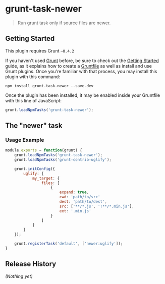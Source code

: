 # grunt-task-newer

> Run grunt task only if source files are newer.

## Getting Started
This plugin requires Grunt `~0.4.2`

If you haven't used [Grunt](http://gruntjs.com/) before, be sure to check out the [Getting Started](http://gruntjs.com/getting-started) guide, as it explains how to create a [Gruntfile](http://gruntjs.com/sample-gruntfile) as well as install and use Grunt plugins. Once you're familiar with that process, you may install this plugin with this command:

```shell
npm install grunt-task-newer --save-dev
```

Once the plugin has been installed, it may be enabled inside your Gruntfile with this line of JavaScript:

```js
grunt.loadNpmTasks('grunt-task-newer');
```

## The "newer" task

### Usage Example
```js
module.exports = function(grunt) {
    grunt.loadNpmTasks('grunt-task-newer');
    grunt.loadNpmTasks('grunt-contrib-uglify');

    grunt.initConfig({
        uglify: {
            my_target: {
                files: [
                    {
                        expand: true,
                        cwd: 'path/to/src'
                        dest: 'path/to/dest',
                        src: ['**/*.js', '!**/*.min.js'],
                        ext: '.min.js'
                    }
                ]
            }
        }
    });

    grunt.registerTask('default', ['newer:uglify']);
}
```

## Release History
_(Nothing yet)_
